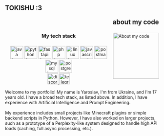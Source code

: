 <h2 align="left">TOKISHU :3 <p align="right">about my code</p></h2>

###


###


###

<img align="right" height="150" src="https://github.com/user-attachments/assets/9cf84e02-0d0e-4f75-be6e-d5b3c1564d53" alt="About my code" />

###

<h3 align="center">My tech stack</h3>

###

<div align="center">
  <img src="https://skillicons.dev/icons?i=java" height="42" alt="java logo"  />
  <img src="https://skillicons.dev/icons?i=py" height="42" alt="python logo"  />
  <img src="https://skillicons.dev/icons?i=fastapi" height="42" alt="fastapi logo"  />
  <img src="https://skillicons.dev/icons?i=php" height="42" alt="php logo"  />
  <img src="https://skillicons.dev/icons?i=linux" height="42" alt="linux logo"  />
  <img src="https://skillicons.dev/icons?i=js" height="42" alt="javascript logo"  />
  <img src="https://skillicons.dev/icons?i=postman" height="42" alt="postman logo"  />
  <img src="https://skillicons.dev/icons?i=mysql" height="42" alt="mysql logo"  />
  <img src="https://skillicons.dev/icons?i=postgres" height="42" alt="postgresql logo"  />
</div>

<div align="center">
  <a href="#">
  <img src="https://img.shields.io/static/v1?message=@tokishu&logo=discord&label=&color=7289DA&logoColor=white&labelColor=&style=for-the-badge" height="35" alt="discord logo"  />
  </a>
  <a href="https://t.me/tokishu" target="_blank">
    <img src="https://img.shields.io/static/v1?message=@Tokishu&logo=telegram&label=&color=2CA5E0&logoColor=white&labelColor=&style=for-the-badge" height="35" alt="telegram logo"  />
  </a>
</div>

<p align="left">Welcome to my portfolio! My name is Yaroslav, I'm from Ukraine, and I'm 17 years old. I have a broad tech stack, as listed above. In addition, I have experience with Artificial Intelligence and Prompt Engineering.<br><br>My experience includes small projects like Minecraft plugins or simple backend scripts in Python. However, I have also worked on larger projects, such as a prototype of a Perplexity-like system designed to handle high API loads (caching, full async processing, etc.).

